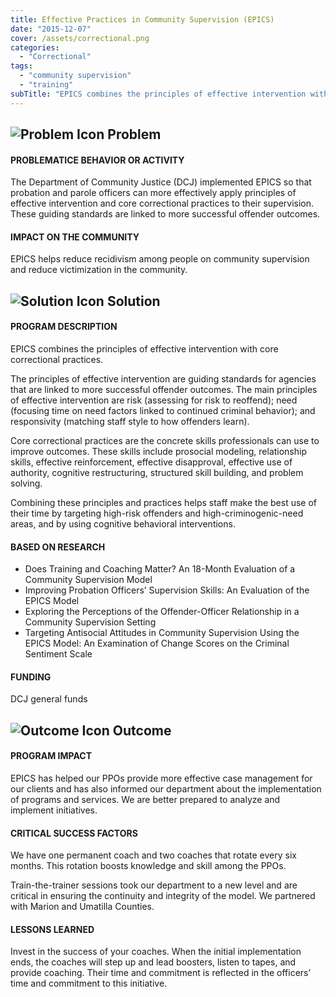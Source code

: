```yaml
---
title: Effective Practices in Community Supervision (EPICS)
date: "2015-12-07"
cover: /assets/correctional.png
categories:
  - "Correctional"
tags:
  - "community supervision"
  - "training"
subTitle: "EPICS combines the principles of effective intervention with core correctional practices to lead to more successful outcomes."
---
```


## ![Problem Icon](https://github.com/google/material-design-icons/raw/master/alert/1x_web/ic_error_outline_black_48dp.png "Problem") Problem

#### PROBLEMATICE BEHAVIOR OR ACTIVITY

The Department of Community Justice (DCJ) implemented EPICS so that probation and parole officers can more effectively apply principles of effective intervention and core correctional practices to their supervision. These guiding standards are linked to more successful offender outcomes.

#### IMPACT ON THE COMMUNITY

EPICS helps reduce recidivism among people on community supervision and reduce victimization in the community.

## ![Solution Icon](https://github.com/google/material-design-icons/raw/master/action/1x_web/ic_lightbulb_outline_black_48dp.png "Solution") Solution

#### PROGRAM DESCRIPTION

EPICS combines the principles of effective intervention with core correctional practices.

The principles of effective intervention are guiding standards for agencies that are linked to more successful offender outcomes. The main principles of effective intervention are risk (assessing for risk to reoffend); need (focusing time on need factors linked to continued criminal behavior); and responsivity (matching staff style to how offenders learn).

Core correctional practices are the concrete skills professionals can use to improve outcomes. These skills include prosocial modeling, relationship skills, effective reinforcement, effective disapproval, effective use of authority, cognitive restructuring, structured skill building, and problem solving.

Combining these principles and practices helps staff make the best use of their time by targeting high-risk offenders and high-criminogenic-need areas, and by using cognitive behavioral interventions.

#### BASED ON RESEARCH

* Does Training and Coaching Matter? An 18-Month Evaluation of a Community Supervision Model
* Improving Probation Officers’ Supervision Skills: An Evaluation of the EPICS Model
* Exploring the Perceptions of the Offender-Officer Relationship in a Community Supervision Setting
* Targeting Antisocial Attitudes in Community Supervision Using the EPICS Model: An Examination of Change Scores on the Criminal Sentiment Scale

#### FUNDING

DCJ general funds

## ![Outcome Icon](https://github.com/google/material-design-icons/raw/master/action/1x_web/ic_view_list_black_48dp.png "Outcome") Outcome

#### PROGRAM IMPACT

EPICS has helped our PPOs provide more effective case management for our clients and has also informed our department about the implementation of programs and services. We are better prepared to analyze and implement initiatives.

#### CRITICAL SUCCESS FACTORS

We have one permanent coach and two coaches that rotate every six months. This rotation boosts knowledge and skill among the PPOs.

Train-the-trainer sessions took our department to a new level and are critical in ensuring the continuity and integrity of the model. We partnered with Marion and Umatilla Counties.

#### LESSONS LEARNED

Invest in the success of your coaches. When the initial implementation ends, the coaches will step up and lead boosters, listen to tapes, and provide coaching. Their time and commitment is reflected in the officers’ time and commitment to this initiative.
